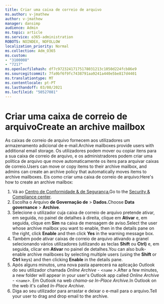 ```yaml
---
title: Criar uma caixa de correio de arquivo
ms.author: v-jmathew
author: v-jmathew
manager: dansimp
audience: Admin
ms.topic: article
ms.service: o365-administration
ROBOTS: NOINDEX, NOFOLLOW
localization_priority: Normal
ms.collection: Adm_O365
ms.custom:
- "3100008"
- "7217"
ms.openlocfilehash: df7c97232417175178031213c1050d224fcb86e9
ms.sourcegitcommit: 7fa9bf6f9fc7438791aa9241a440e5be817d4401
ms.translationtype: MT
ms.contentlocale: pt-PT
ms.lasthandoff: 03/08/2021
ms.locfileid: "50527081"
---
```

# <a name="create-an-archive-mailbox"></a><span data-ttu-id="4338c-102">Criar uma caixa de correio de arquivo</span><span class="sxs-lookup"><span data-stu-id="4338c-102">Create an archive mailbox</span></span>

<span data-ttu-id="4338c-103">As caixas de correio de arquivo fornecem aos utilizadores um armazenamento adicional de e-mail.</span><span class="sxs-lookup"><span data-stu-id="4338c-103">Archive mailboxes provide users with additional email storage.</span></span> <span data-ttu-id="4338c-104">Os utilizadores podem mover ou copiar itens para a sua caixa de correio de arquivo, e os administradores podem criar uma política de arquivo que move automaticamente os itens para arquivar caixas de correio.</span><span class="sxs-lookup"><span data-stu-id="4338c-104">Users can move or copy items to their archive mailbox, and admins can create an archive policy that automatically moves items to archive mailboxes.</span></span> <span data-ttu-id="4338c-105">Eis como criar uma caixa de correio de arquivo:</span><span class="sxs-lookup"><span data-stu-id="4338c-105">Here's how to create an archive mailbox:</span></span>

1. <span data-ttu-id="4338c-106">Vá ao [Centro de Conformidade & de Segurança.]( https://go.microsoft.com/fwlink/p/?linkid=2077143)</span><span class="sxs-lookup"><span data-stu-id="4338c-106">Go to the [Security & Compliance center]( https://go.microsoft.com/fwlink/p/?linkid=2077143).</span></span>
2. <span data-ttu-id="4338c-107">Escolha o Arquivo **de Governação de**  >  **Dados.**</span><span class="sxs-lookup"><span data-stu-id="4338c-107">Choose **Data governance** > **Archive**.</span></span>
3. <span data-ttu-id="4338c-108">Selecione o utilizador cuja caixa de correio de arquivo pretende ativar, em seguida, no painel de detalhes à direita, clique em **Ativar** e, em seguida, clique em **Sim** na caixa de mensagem de aviso.</span><span class="sxs-lookup"><span data-stu-id="4338c-108">Select the user whose archive mailbox you want to enable, then in the details pane on the right, click **Enable** and then click **Yes** in the warning message box.</span></span>
4. <span data-ttu-id="4338c-109">Também pode ativar caixas de correio de arquivo ativando a granel selecionando vários utilizadores (utilizando as teclas **Shift** ou **Ctrl)** e, em seguida, clicar em **Ativar** no painel de detalhes.</span><span class="sxs-lookup"><span data-stu-id="4338c-109">You can also bulk-enable archive mailboxes by selecting multiple users (using the **Shift** or **Ctrl** keys) and then clicking **Enable** in the details pane.</span></span>
5. <span data-ttu-id="4338c-110">Após alguns minutos, uma nova pasta aparecerá na aplicação Outlook do seu utilizador chamada *Online Archive - <`name` >*.</span><span class="sxs-lookup"><span data-stu-id="4338c-110">After a few minutes, a new folder will appear in your user's Outlook app called *Online Archive - <`name`>*.</span></span> <span data-ttu-id="4338c-111">Em Outlook na web *chama-se In-Place Archive*.</span><span class="sxs-lookup"><span data-stu-id="4338c-111">In Outlook on the web it's called *In-Place Archive*.</span></span>
6. <span data-ttu-id="4338c-112">Diga ao seu utilizador para arrastar e deixar o e-mail para o arquivo.</span><span class="sxs-lookup"><span data-stu-id="4338c-112">Tell your user to drag and drop email to the archive.</span></span>
